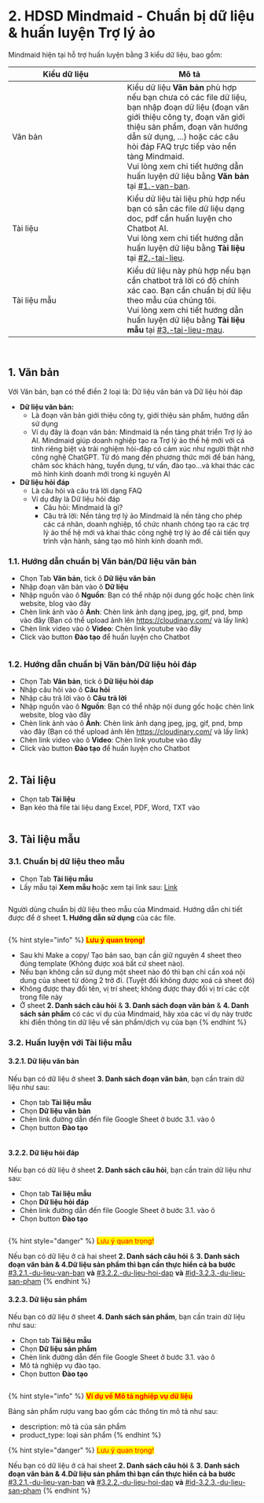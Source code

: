 # 2. HDSD Mindmaid - Chuẩn bị dữ liệu & huấn luyện Trợ lý ảo

Mindmaid hiện tại hỗ trợ huấn luyện bằng 3 kiểu dữ liệu, bao gồm:&#x20;

<table><thead><tr><th width="218">Kiểu dữ liệu</th><th>Mô tả</th></tr></thead><tbody><tr><td>Văn bản</td><td>Kiểu dữ liệu <strong>Văn bản</strong> phù hợp nếu bạn chưa có các file dữ liệu, bạn nhập đoạn dữ liệu (đoạn văn giới thiệu công ty, đoạn văn giới thiệu sản phẩm, đoạn văn hướng dẫn sử dụng, ...) hoặc các câu hỏi đáp FAQ trực tiếp vào nền tảng Mindmaid. <br>Vui lòng xem chi tiết hướng dẫn huấn luyện dữ liệu bằng <strong>Văn bản</strong> tại <a data-mention href="2.-hdsd-mindmaid-chua-n-bi-du-lie-u-hua-n-luye-n-tro-ly-a-o.md#1.-van-ban">#1.-van-ban</a>.</td></tr><tr><td>Tài liệu</td><td>Kiểu dữ liệu tài liệu phù hợp nếu bạn có sẵn các file dữ liệu dạng doc, pdf cần huấn luyện cho Chatbot AI.<br>Vui lòng xem chi tiết hướng dẫn huấn luyện dữ liệu bằng <strong>Tài liệu</strong> tại <a data-mention href="2.-hdsd-mindmaid-chua-n-bi-du-lie-u-hua-n-luye-n-tro-ly-a-o.md#2.-tai-lieu">#2.-tai-lieu</a>.</td></tr><tr><td>Tài liệu mẫu</td><td>Kiểu dữ liệu này phù hợp nếu bạn cần chatbot trả lời có độ chính xác cao. Bạn cần chuẩn bị dữ liệu theo mẫu của chúng tôi.<br>Vui lòng xem chi tiết hướng dẫn huấn luyện dữ liệu bằng <strong>Tài liệu mẫu</strong> tại <a data-mention href="2.-hdsd-mindmaid-chua-n-bi-du-lie-u-hua-n-luye-n-tro-ly-a-o.md#3.-tai-lieu-mau">#3.-tai-lieu-mau</a>.</td></tr></tbody></table>

<figure><img src="../.gitbook/assets/gitbook.png" alt=""><figcaption></figcaption></figure>

<figure><img src="../.gitbook/assets/image (40).png" alt=""><figcaption></figcaption></figure>

## 1. Văn bản

Với Văn bản, bạn có thể điền 2 loại là:  Dữ liệu văn bản và Dữ liệu hỏi đáp

* **Dữ liệu văn bản:**&#x20;
  * Là đoạn văn bản giới thiệu công ty, giới thiệu sản phẩm, hướng dẫn sử dụng &#x20;
  * Ví dụ đây là đoạn văn bản: Mindmaid là nền tảng phát triển Trợ lý ảo AI. Mindmaid giúp doanh nghiệp tạo ra Trợ lý ảo thế hệ mới với cá tính riêng biệt và trải nghiệm hỏi-đáp có cảm xúc như người thật nhờ công nghệ ChatGPT. Từ đó mang đến phương thức mới để bán hàng, chăm sóc khách hàng, tuyển dụng, tư vấn, đào tạo...và khai thác các mô hình kinh doanh mới trong kỉ nguyên AI
* **Dữ liệu hỏi đáp**
  * Là câu hỏi và câu trả lời dạng FAQ&#x20;
  * Ví dụ đây là Dữ liệu hỏi đáp
    * Câu hỏi: Mindmaid là gì?
    * Câu trả lời: Nền tảng trợ lý ảo Mindmaid là nền tảng cho phép các cá nhân, doanh nghiệp, tổ chức nhanh chóng tạo ra các trợ lý ảo thế hệ mới và khai thác công nghệ trợ lý ảo để cải tiến quy trình vận hành, sáng tạo mô hình kinh doanh mới.

### 1.1. Hướng dẫn chuẩn bị Văn bản/Dữ liệu văn bản

* Chọn Tab **Văn bản**, tick ô **Dữ liệu văn bản**
* Nhập đoạn văn bản vào ô **Dữ liệu**
* Nhập nguồn vào ô **Nguồn**: Bạn có thể nhập nội dung gốc hoặc chèn link website, blog vào đây
* Chèn link ảnh vào ô **Ảnh**: Chèn link ảnh dạng jpeg, jpg, gif, pnd, bmp vào đây (Bạn có thể upload ảnh lên https://cloudinary.com/ và lấy link)
* Chèn link video vào ô **Video**: Chèn link youtube vào đây
* Click vào button **Đào tạo** để huấn luyện cho Chatbot

<figure><img src="../.gitbook/assets/image (33).png" alt=""><figcaption></figcaption></figure>

### 1.2. Hướng dẫn chuẩn bị Văn bản/Dữ liệu hỏi đáp

* Chọn Tab **Văn bản**, tick ô **Dữ liệu hỏi đáp**
* Nhập câu hỏi vào ô **Câu hỏi**
* Nhập câu trả lời vào ô **Câu trả lời**
* Nhập nguồn vào ô **Nguồn**: Bạn có thể nhập nội dung gốc hoặc chèn link website, blog vào đây
* Chèn link ảnh vào ô **Ảnh**: Chèn link ảnh dạng jpeg, jpg, gif, pnd, bmp vào đây (Bạn có thể upload ảnh lên https://cloudinary.com/ và lấy link)
* Chèn link video vào ô **Video**: Chèn link youtube vào đây
* Click vào button **Đào tạo** để huấn luyện cho Chatbot

<figure><img src="../.gitbook/assets/image (34).png" alt=""><figcaption></figcaption></figure>

## 2. Tài liệu

* Chọn tab **Tài liệu**
* Bạn kéo thả file tài liệu dang Excel, PDF, Word, TXT vào&#x20;

<figure><img src="../.gitbook/assets/image (35).png" alt=""><figcaption></figcaption></figure>

## 3. Tài liệu mẫu

### 3.1. Chuẩn bị dữ liệu theo mẫu

* Chọn Tab **Tài liệu mẫu**
* Lấy mẫu tại **Xem mẫu h**oặc xem tại link sau: [Link](https://docs.google.com/spreadsheets/d/1336NI827chjFkU1-C-p7luALIYwdonOAvEP3HXT76vQ/edit#gid=1549636093)

<figure><img src="../.gitbook/assets/image (36).png" alt=""><figcaption></figcaption></figure>

Người dùng chuẩn bị dữ liệu theo mẫu của Mindmaid. Hướng dẫn chi tiết được để ở sheet **1. Hướng dẫn sử dụng** của các file.

<figure><img src="../.gitbook/assets/image (37).png" alt=""><figcaption></figcaption></figure>

{% hint style="info" %}
<mark style="color:red;">**Lưu ý quan trọng!**</mark>

* Sau khi Make a copy/ Tạo bản sao, bạn cần giữ nguyên 4 sheet theo đúng template (Không được xoá bất cứ sheet nào).&#x20;
* Nếu bạn không cần sử dụng một sheet nào đó thì bạn chỉ cần xoá nội dung của sheet từ dòng 2 trở đi. (Tuyệt đối không được xoá cả sheet đó)&#x20;
* Không được thay đổi tên, vị trí sheet; không được thay đổi vị trí các cột trong file này
* Ở sheet **2. Danh sách câu hỏi** & **3. Danh sách đoạn văn bản**  & **4. Danh sách sản phẩm** có các ví dụ của Mindmaid, hãy xóa các ví dụ này trước khi điền thông tin dữ liệu về sản phẩm/dịch vụ của bạn
{% endhint %}

### 3.2. Huấn luyện với Tài liệu mẫu

#### 3.2.1. Dữ liệu văn bản

Nếu bạn có dữ liệu ở sheet **3. Danh sách đoạn văn bản**, bạn cần train dữ liệu như sau:&#x20;

* Chọn tab **Tài liệu mẫu**
* Chọn **Dữ liệu văn bản**
* Chèn link đường dẫn đến file Google Sheet ở bước 3.1. vào ô&#x20;
* Chọn button **Đào tạo**

<figure><img src="../.gitbook/assets/image (38).png" alt=""><figcaption></figcaption></figure>

#### 3.2.2. Dữ liệu hỏi đáp

Nếu bạn có dữ liệu ở sheet **2. Danh sách câu hỏi**, bạn cần train dữ liệu như sau:&#x20;

* Chọn tab **Tài liệu mẫu**
* Chọn **Dữ liệu hỏi đáp**
* Chèn link đường dẫn đến file Google Sheet ở bước 3.1. vào ô&#x20;
* Chọn button **Đào tạo**

<figure><img src="../.gitbook/assets/image (39).png" alt=""><figcaption></figcaption></figure>

{% hint style="danger" %}
<mark style="color:red;">Lưu ý quan trọng!</mark>

Nếu bạn có dữ liệu ở cả hai sheet **2. Danh sách câu hỏi** & **3. Danh sách đoạn văn bản & 4.Dữ liệu sản phẩm thì bạn cần thực hiển cả ba bước** [#3.2.1.-du-lieu-van-ban](2.-hdsd-mindmaid-chua-n-bi-du-lie-u-hua-n-luye-n-tro-ly-a-o.md#3.2.1.-du-lieu-van-ban "mention") **và** [#3.2.2.-du-lieu-hoi-dap](2.-hdsd-mindmaid-chua-n-bi-du-lie-u-hua-n-luye-n-tro-ly-a-o.md#3.2.2.-du-lieu-hoi-dap "mention") **và** [#id-3.2.3.-du-lieu-san-pham](2.-hdsd-mindmaid-chua-n-bi-du-lie-u-hua-n-luye-n-tro-ly-a-o.md#id-3.2.3.-du-lieu-san-pham "mention")
{% endhint %}

#### 3.2.3. Dữ liệu sản phẩm

Nếu bạn có dữ liệu ở sheet **4. Danh sách sản phẩm**, bạn cần train dữ liệu như sau:&#x20;

* Chọn tab **Tài liệu mẫu**
* Chọn **Dữ liệu sản phẩm**
* Chèn link đường dẫn đến file Google Sheet ở bước 3.1. vào ô&#x20;
* Mô tả nghiệp vụ đào tạo.&#x20;
* Chọn button **Đào tạo**

<figure><img src="../.gitbook/assets/image (51).png" alt=""><figcaption></figcaption></figure>

{% hint style="info" %}
<mark style="color:red;">**Ví dụ về Mô tả nghiệp vụ dữ liệu**</mark>

Bảng sản phẩm rượu vang bao gồm các thông tin mô tả như sau:

* description: mô tả của sản phẩm
* product\_type: loại sản phẩm
{% endhint %}

{% hint style="danger" %}
<mark style="color:red;">Lưu ý quan trọng!</mark>

Nếu bạn có dữ liệu ở cả hai sheet **2. Danh sách câu hỏi** & **3. Danh sách đoạn văn bản & 4.Dữ liệu sản phẩm thì bạn cần thực hiển cả ba bước** [#3.2.1.-du-lieu-van-ban](2.-hdsd-mindmaid-chua-n-bi-du-lie-u-hua-n-luye-n-tro-ly-a-o.md#3.2.1.-du-lieu-van-ban "mention") **và** [#3.2.2.-du-lieu-hoi-dap](2.-hdsd-mindmaid-chua-n-bi-du-lie-u-hua-n-luye-n-tro-ly-a-o.md#3.2.2.-du-lieu-hoi-dap "mention") **và** [#id-3.2.3.-du-lieu-san-pham](2.-hdsd-mindmaid-chua-n-bi-du-lie-u-hua-n-luye-n-tro-ly-a-o.md#id-3.2.3.-du-lieu-san-pham "mention")
{% endhint %}

